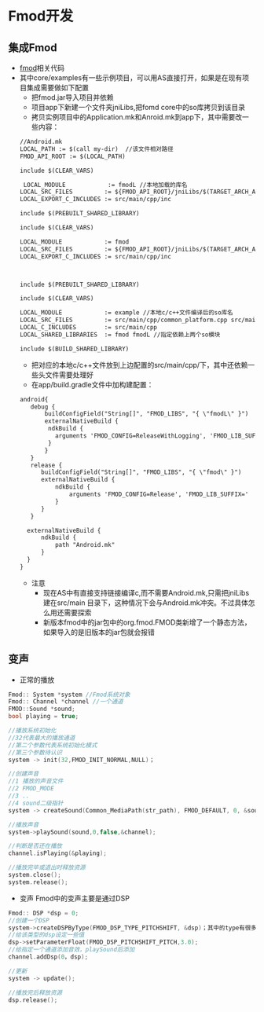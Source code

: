 # Fmod开发
## 集成Fmod
- [fmod](https://www.fmod.com/download)相关代码
- 其中core/examples有一些示例项目，可以用AS直接打开，如果是在现有项目集成需要做如下配置
  - 把fmod.jar导入项目并依赖
  - 项目app下新建一个文件夹jniLibs,把fomd core中的so库拷贝到该目录
  - 拷贝实例项目中的Application.mk和Anroid.mk到app下，其中需要改一些内容：
  ```xml
  //Android.mk   
  LOCAL_PATH := $(call my-dir)  //该文件相对路径
  FMOD_API_ROOT := $(LOCAL_PATH)

  include $(CLEAR_VARS)

   LOCAL_MODULE            := fmodL //本地加载的库名
  LOCAL_SRC_FILES         := ${FMOD_API_ROOT}/jniLibs/$(TARGET_ARCH_ABI)/libfmod$(FMOD_LIB_SUFFIX).so //这里指定到拷贝到项目的so库 FMOD_LIB_SUFFIX是从build.gradle中传来
  LOCAL_EXPORT_C_INCLUDES := src/main/cpp/inc

  include $(PREBUILT_SHARED_LIBRARY)

  include $(CLEAR_VARS)

  LOCAL_MODULE            := fmod
  LOCAL_SRC_FILES         := ${FMOD_API_ROOT}/jniLibs/$(TARGET_ARCH_ABI)/libfmod.so
  LOCAL_EXPORT_C_INCLUDES := src/main/cpp/inc



  include $(PREBUILT_SHARED_LIBRARY)

  include $(CLEAR_VARS)

  LOCAL_MODULE            := example //本地c/c++文件编译后的so库名
  LOCAL_SRC_FILES         := src/main/cpp/common_platform.cpp src/main/cpp/common.cpp src/main/cpp/play_sound.cpp //需要编译的本地c/c++文件
  LOCAL_C_INCLUDES        := src/main/cpp
  LOCAL_SHARED_LIBRARIES  := fmod fmodL //指定依赖上两个so模块

  include $(BUILD_SHARED_LIBRARY)
  ```
  - 把对应的本地c/c++文件放到上边配置的src/main/cpp/下，其中还依赖一些头文件需要处理好
  - 在app/build.gradle文件中加构建配置：
  ```xml
  android{
     debug {
         buildConfigField("String[]", "FMOD_LIBS", "{ \"fmodL\" }")
         externalNativeBuild {
          ndkBuild {
            arguments 'FMOD_CONFIG=ReleaseWithLogging', 'FMOD_LIB_SUFFIX=L'
          }
         }
     }
     release {
        buildConfigField("String[]", "FMOD_LIBS", "{ \"fmod\" }")
        externalNativeBuild {
            ndkBuild {
                arguments 'FMOD_CONFIG=Release', 'FMOD_LIB_SUFFIX='
            }
        }
     }
  
    externalNativeBuild { 
        ndkBuild {
            path "Android.mk"
        }
    }
  }
  ```
  - 注意
    - 现在AS中有直接支持链接编译c,而不需要Android.mk,只需把jniLibs建在src/main 目录下，这种情况下会与Android.mk冲突。不过具体怎么用还需要探索
    - 新版本fmod中的jar包中的org.fmod.FMOD类新增了一个静态方法，如果导入的是旧版本的jar包就会报错
  
  
## 变声
- 正常的播放
```c++
Fmod:: System *system //Fmod系统对象
Fmod:: Channel *channel //一个通道
FMOD::Sound *sound;
bool playing = true;

//播放系统初始化
//32代表最大的播放通道
//第二个参数代表系统初始化模式
//第三个参数待认识
system -> init(32,FMOD_INIT_NORMAL,NULL)；

//创建声音
//1 播放的声音文件
//2 FMOD_MODE
//3 ..
//4 sound二级指针
system -> createSound(Common_MediaPath(str_path), FMOD_DEFAULT, 0, &sound)

//播放声音
system->playSound(sound,0,false,&channel);

//判断是否还在播放
channel.isPlaying(&playing);

//播放完毕或退出时释放资源
system.close();
system.release();

```
- 变声
Fmod中的变声主要是通过DSP
```c++
Fmod:: DSP *dsp = 0;
//创建一个DSP
system->createDSPByType(FMOD_DSP_TYPE_PITCHSHIFT, &dsp)；其中的type有很多中，用于实现不同的声音效果
//给该类型的dsp设定一些值
dsp->setParameterFloat(FMOD_DSP_PITCHSHIFT_PITCH,3.0);
//给指定一个通道添加音效，playSound后添加
channel.addDsp(0，dsp);

//更新
system -> update();

//播放完后释放资源
dsp.release();

```

 

